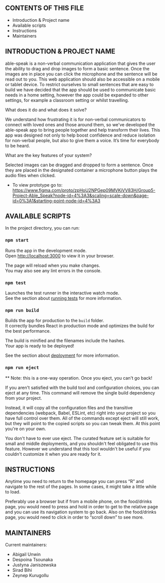 CONTENTS OF THIS FILE
---------------------

 * Introduction & Project name
 * Available scripts
 * Instructions
 * Maintainers

INTRODUCTION & PROJECT NAME
------------

able-speak is a non-verbal communication application that gives the user the ability to drag and drop images to form a basic sentence. Once the images are in place you can click the microphone and the sentence will be read out to you. This web application should also be accessible on a mobile or tablet device. To restrict ourselves to small sentences that are easy to build we have decided that the app should be used to communicate basic needs in a home setting, however the app could be expanded to other settings, for example a classroom setting or whilst travelling.

What does it do and what does it solve?

We understand how frustrating it is for non-verbal communicators to connect with loved ones and those around them, so we've developed the able-speak app to bring people together and help transform their lives. This app was designed not only to help boost confidence and reduce isolation for non-verbal people, but also to give them a voice. It’s time for everybody to be heard.

What are the key features of your system?

Selected images can be dragged and dropped to form a sentence. Once they are placed in the designated container a microphone button plays the audio files when clicked.

* To view prototype go to: https://www.figma.com/proto/zpHoU2NPGep09MVKjVV83H/Group5-Project-Able_Speak?node-id=4%3A3&scaling=scale-down&page-id=0%3A1&starting-point-node-id=4%3A3


AVAILABLE SCRIPTS
-----------
In the project directory, you can run:

### `npm start`

Runs the app in the development mode.\
Open [http://localhost:3000](http://localhost:3000) to view it in your browser.

The page will reload when you make changes.\
You may also see any lint errors in the console.

### `npm test`

Launches the test runner in the interactive watch mode.\
See the section about [running tests](https://facebook.github.io/create-react-app/docs/running-tests) for more information.

### `npm run build`

Builds the app for production to the `build` folder.\
It correctly bundles React in production mode and optimizes the build for the best performance.

The build is minified and the filenames include the hashes.\
Your app is ready to be deployed!

See the section about [deployment](https://facebook.github.io/create-react-app/docs/deployment) for more information.

### `npm run eject`

** Note: this is a one-way operation. Once you eject, you can't go back!

If you aren't satisfied with the build tool and configuration choices, you can eject at any time. This command will remove the single build dependency from your project.

Instead, it will copy all the configuration files and the transitive dependencies (webpack, Babel, ESLint, etc) right into your project so you have full control over them. All of the commands except eject will still work, but they will point to the copied scripts so you can tweak them. At this point you're on your own.

You don't have to ever use eject. The curated feature set is suitable for small and middle deployments, and you shouldn't feel obligated to use this feature. However we understand that this tool wouldn't be useful if you couldn't customize it when you are ready for it.

INSTRUCTIONS
------------
Anytime you need to return to the homepage you can press “R” and navigate to the rest of the pages. In some cases, it might take a little while to load. 

Preferably use a browser but if from a mobile phone, on the food/drinks page, you would need to press and hold in order to get to the relative page and you can use its navigation system to go back. Also on the food/drinks page, you would need to click in order to “scroll down” to see more.

MAINTAINERS
-----------

Current maintainers:
 * Abigail Unwin
 * Despoina Tsounaka
 * Justyna Janiszewska
 * Sirad Bihi
 * Zeynep Kurugollu
